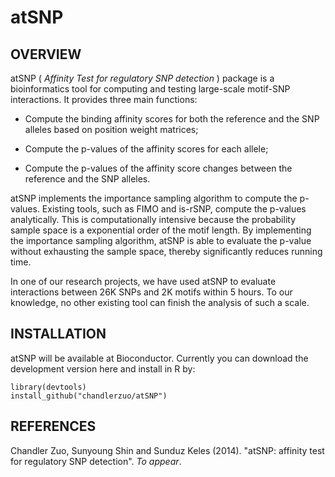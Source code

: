 atSNP
======

OVERVIEW
--------

atSNP ( *Affinity Test for regulatory SNP detection* ) package is a bioinformatics tool for computing and testing large-scale motif-SNP interactions. It provides three main functions:

- Compute the binding affinity scores for both the reference and the SNP alleles based on position weight matrices;

- Compute the p-values of the affinity scores for each allele;

- Compute the p-values of the affinity score changes between the reference and the SNP alleles.

atSNP implements the importance sampling algorithm to compute the p-values. Existing tools, such as FIMO and is-rSNP, compute the p-values analytically. This is computationally intensive because the probability sample space is a exponential order of the motif length. By implementing the importance sampling algorithm, atSNP is able to evaluate the p-value without exhausting the sample space, thereby significantly reduces running time.

In one of our research projects, we have used atSNP to evaluate interactions between 26K SNPs and 2K motifs within 5 hours. To our knowledge, no other existing tool can finish the analysis of such a scale.

INSTALLATION
------------

atSNP will be available at Bioconductor. Currently you can download the development version here and install in R by:

    library(devtools)
    install_github("chandlerzuo/atSNP")


REFERENCES
----------

Chandler Zuo, Sunyoung Shin and Sunduz Keles (2014). "atSNP: affinity test for regulatory SNP detection". *To appear*.
